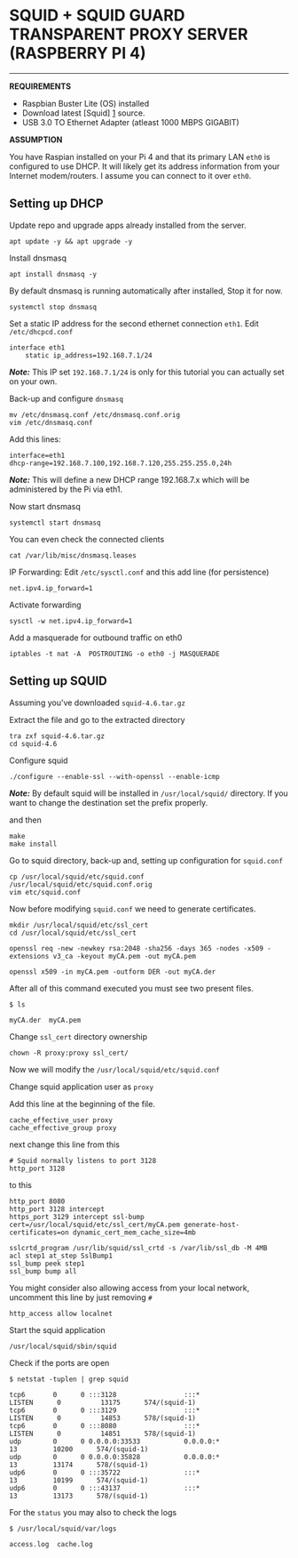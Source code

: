 [1]: http://www.squid-cache.org/Versions/        "Squid"

# SQUID + SQUID GUARD TRANSPARENT PROXY SERVER (RASPBERRY PI 4)

---

**REQUIREMENTS**
- Raspbian Buster Lite (OS) installed
- Download latest [Squid] [1] source.
- USB 3.0 TO Ethernet Adapter (atleast 1000 MBPS GIGABIT)

**ASSUMPTION**

You have Raspian installed on your Pi 4 and that its primary LAN `eth0` is configured to use DHCP. It will likely get its address information from your Internet modem/routers. I assume you can connect to it over `eth0`.

## Setting up DHCP

Update repo and upgrade apps already installed from the server.

`apt update -y && apt upgrade -y`

Install dnsmasq

`apt install dnsmasq -y`

By default dnsmasq is running automatically after installed, Stop it for now.

`systemctl stop dnsmasq`

Set a static IP address for the second ethernet connection `eth1`. Edit `/etc/dhcpcd.conf `

```
interface eth1
    static ip_address=192.168.7.1/24
```

***Note:*** This IP set `192.168.7.1/24` is only for this tutorial you can actually set on your own.

Back-up and configure `dnsmasq`

```
mv /etc/dnsmasq.conf /etc/dnsmasq.conf.orig
vim /etc/dnsmasq.conf
```

Add this lines:

```
interface=eth1
dhcp-range=192.168.7.100,192.168.7.120,255.255.255.0,24h
```

***Note:*** This will define a new DHCP range 192.168.7.x which will be administered by the Pi via eth1.

Now start dnsmasq

`systemctl start dnsmasq`

You can even check the connected clients

`cat /var/lib/misc/dnsmasq.leases`

IP Forwarding: Edit `/etc/sysctl.conf` and this add line (for persistence)

`net.ipv4.ip_forward=1`

Activate forwarding

`sysctl -w net.ipv4.ip_forward=1`

Add a masquerade for outbound traffic on eth0

`iptables -t nat -A  POSTROUTING -o eth0 -j MASQUERADE`

## Setting up SQUID

Assuming you've downloaded `squid-4.6.tar.gz`

Extract the file and go to the extracted directory

```
tra zxf squid-4.6.tar.gz
cd squid-4.6
```

Configure squid

```
./configure --enable-ssl --with-openssl --enable-icmp
```

***Note:*** By default squid will be installed in `/usr/local/squid/` directory. If you want to change the destination set the prefix properly.

and then

```
make
make install
```

Go to squid directory, back-up and, setting up configuration for `squid.conf`

```
cp /usr/local/squid/etc/squid.conf /usr/local/squid/etc/squid.conf.orig
vim etc/squid.conf
```

Now before modifying `squid.conf` we need to generate certificates.

```
mkdir /usr/local/squid/etc/ssl_cert
cd /usr/local/squid/etc/ssl_cert

openssl req -new -newkey rsa:2048 -sha256 -days 365 -nodes -x509 -extensions v3_ca -keyout myCA.pem -out myCA.pem

openssl x509 -in myCA.pem -outform DER -out myCA.der
```

After all of this command executed you must see two present files.

```
$ ls

myCA.der  myCA.pem
```

Change `ssl_cert` directory ownership

```
chown -R proxy:proxy ssl_cert/
```

Now we will modify the `/usr/local/squid/etc/squid.conf`

Change squid application user as `proxy`

Add this line at the beginning of the file.

```
cache_effective_user proxy
cache_effective_group proxy
```

next change this line from this

```
# Squid normally listens to port 3128
http_port 3128
```

to this

```
http_port 8080
http_port 3128 intercept
https_port 3129 intercept ssl-bump cert=/usr/local/squid/etc/ssl_cert/myCA.pem generate-host-certificates=on dynamic_cert_mem_cache_size=4mb

sslcrtd_program /usr/lib/squid/ssl_crtd -s /var/lib/ssl_db -M 4MB
acl step1 at_step SslBump1
ssl_bump peek step1
ssl_bump bump all
```
You might consider also allowing access from your local network, uncomment this line by just removing `#`

```
http_access allow localnet
```

Start the squid application

```
/usr/local/squid/sbin/squid
```

Check if the ports are open

```
$ netstat -tuplen | grep squid

tcp6       0      0 :::3128                 :::*                    LISTEN      0          13175      574/(squid-1)
tcp6       0      0 :::3129                 :::*                    LISTEN      0          14853      578/(squid-1)
tcp6       0      0 :::8080                 :::*                    LISTEN      0          14851      578/(squid-1)
udp        0      0 0.0.0.0:33533           0.0.0.0:*                           13         10200      574/(squid-1)
udp        0      0 0.0.0.0:35828           0.0.0.0:*                           13         13174      578/(squid-1)
udp6       0      0 :::35722                :::*                                13         10199      574/(squid-1)
udp6       0      0 :::43137                :::*                                13         13173      578/(squid-1)
```

For the `status` you may also to check the logs

```
$ /usr/local/squid/var/logs

access.log  cache.log
```
